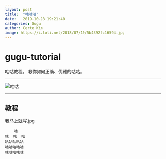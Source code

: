 ```yaml
---
layout:	post
title:	"咕咕咕"
date:	2019-10-28 19:21:40
categories: Gugu
author: Certe Kim
image: https://i.loli.net/2018/07/10/5b4392fc16594.jpg
---
```


# gugu-tutorial

咕咕教程。 教你如何正确、优雅的咕咕。

---

![咕咕](https://i.loli.net/2018/07/10/5b4392fc16594.jpg)

---

## 教程

我马上就写.jpg

```
    咕
咕  咕  咕
咕咕咕咕咕
咕咕咕咕咕
咕咕咕咕咕
```